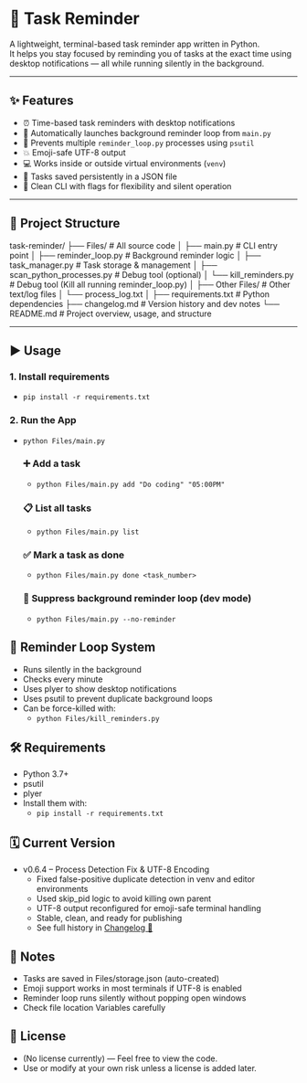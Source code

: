 # 🧠 Task Reminder

A lightweight, terminal-based task reminder app written in Python.  
It helps you stay focused by reminding you of tasks at the exact time using desktop notifications — all while running silently in the background.

---

## ✨ Features

- ⏰ Time-based task reminders with desktop notifications
- 🧠 Automatically launches background reminder loop from `main.py`
- 🔁 Prevents multiple `reminder_loop.py` processes using `psutil`
- 💥 Emoji-safe UTF-8 output
- 💻 Works inside or outside virtual environments (`venv`)
- 📁 Tasks saved persistently in a JSON file
- 🧹 Clean CLI with flags for flexibility and silent operation

---

## 📁 Project Structure

task-reminder/
├── Files/                         # All source code
│   ├── main.py                   # CLI entry point
│   ├── reminder_loop.py          # Background reminder logic
│   ├── task_manager.py           # Task storage & management
│   ├── scan_python_processes.py  # Debug tool (optional)
│   └── kill_reminders.py         # Debug tool (Kill all running reminder_loop.py)
│
├── Other Files/                  # Other text/log files
│   └── process_log.txt
│
├── requirements.txt              # Python dependencies
├── changelog.md                  # Version history and dev notes
└── README.md                     # Project overview, usage, and structure

---

## ▶️ Usage

### 1. Install requirements
- `pip install -r requirements.txt`


### 2. Run the App
- `python Files/main.py`

    ### ➕ Add a task
    - `python Files/main.py add "Do coding" "05:00PM"`

    ### 📋 List all tasks
    - `python Files/main.py list`

    ### ✅ Mark a task as done
    - `python Files/main.py done <task_number>`

    ### 🧪 Suppress background reminder loop (dev mode)
    - `python Files/main.py --no-reminder`


## 🔁 Reminder Loop System
- Runs silently in the background
- Checks every minute
- Uses plyer to show desktop notifications
- Uses psutil to prevent duplicate background loops
- Can be force-killed with:
    - `python Files/kill_reminders.py`


## 🛠 Requirements
- Python 3.7+
- psutil
- plyer
- Install them with:
    - `pip install -r requirements.txt`


## 🗓️ Current Version

- v0.6.4 – Process Detection Fix & UTF-8 Encoding
    - Fixed false-positive duplicate detection in venv and editor environments
    - Used skip_pid logic to avoid killing own parent
    - UTF-8 output reconfigured for emoji-safe terminal handling
    - Stable, clean, and ready for publishing
    - See full history in [Changelog 📜](./changelog.md)


## 🧾 Notes
- Tasks are saved in Files/storage.json (auto-created)
- Emoji support works in most terminals if UTF-8 is enabled
- Reminder loop runs silently without popping open windows
- Check file location Variables carefully


## 📃 License
- (No license currently) — Feel free to view the code.
- Use or modify at your own risk unless a license is added later.
